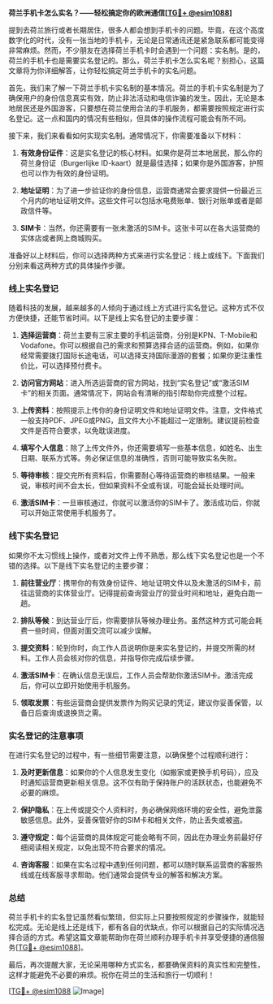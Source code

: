 **荷兰手机卡怎么实名？——轻松搞定你的欧洲通信[[TG💪+ @esim1088](https://t.me/s/esim1088)]**

提到去荷兰旅行或者长期居住，很多人都会想到手机卡的问题。毕竟，在这个高度数字化的时代，没有一张当地的手机卡，无论是日常通讯还是紧急联系都可能变得非常麻烦。然而，不少朋友在选择荷兰手机卡时会遇到一个问题：实名制。是的，荷兰的手机卡也是需要实名登记的。那么，荷兰手机卡怎么实名呢？别担心，这篇文章将为你详细解答，让你轻松搞定荷兰手机卡的实名问题。

首先，我们来了解一下荷兰手机卡实名制的基本情况。荷兰的手机卡实名制是为了确保用户的身份信息真实有效，防止非法活动和电信诈骗的发生。因此，无论是本地居民还是外国游客，只要想在荷兰使用合法的手机服务，都需要按照规定进行实名登记。这一点和国内的情况有些相似，但具体的操作流程可能会有所不同。

接下来，我们来看看如何实现实名制。通常情况下，你需要准备以下材料：

1. **有效身份证件**：这是实名登记的核心材料。如果你是荷兰本地居民，那么你的荷兰身份证（Burgerlijke ID-kaart）就是最佳选择；如果你是外国游客，护照也可以作为有效的身份证明。

2. **地址证明**：为了进一步验证你的身份信息，运营商通常会要求提供一份最近三个月内的地址证明文件。这些文件可以包括水电费账单、银行对账单或者是邮政信件等。

3. **SIM卡**：当然，你还需要有一张未激活的SIM卡。这张卡可以在各大运营商的实体店或者网上商城购买。

准备好以上材料后，你可以选择两种方式来进行实名登记：线上或线下。下面我们分别来看这两种方式的具体操作步骤。

### 线上实名登记

随着科技的发展，越来越多的人倾向于通过线上方式进行实名登记。这种方式不仅方便快捷，还能节省时间。以下是线上实名登记的主要步骤：

1. **选择运营商**：荷兰主要有三家主要的手机运营商，分别是KPN、T-Mobile和Vodafone。你可以根据自己的需求和预算选择合适的运营商。例如，如果你经常需要拨打国际长途电话，可以选择支持国际漫游的套餐；如果你更注重性价比，可以选择预付费卡。

2. **访问官方网站**：进入所选运营商的官方网站，找到“实名登记”或“激活SIM卡”的相关页面。通常情况下，网站会有清晰的指引帮助你完成整个过程。

3. **上传资料**：按照提示上传你的身份证明文件和地址证明文件。注意，文件格式一般支持PDF、JPEG或PNG，且文件大小不能超过一定限制。建议提前检查文件是否符合要求，以免耽误进度。

4. **填写个人信息**：除了上传文件外，你还需要填写一些基本信息，如姓名、出生日期、联系方式等。务必保证信息的准确性，否则可能导致实名失败。

5. **等待审核**：提交完所有资料后，你需要耐心等待运营商的审核结果。一般来说，审核时间不会太长，但如果资料不全或有误，可能会延长处理时间。

6. **激活SIM卡**：一旦审核通过，你就可以激活你的SIM卡了。激活成功后，你就可以开始正常使用手机服务了。

### 线下实名登记

如果你不太习惯线上操作，或者对文件上传不熟悉，那么线下实名登记也是一个不错的选择。以下是线下实名登记的主要步骤：

1. **前往营业厅**：携带你的有效身份证件、地址证明文件以及未激活的SIM卡，前往运营商的实体营业厅。记得提前查询营业厅的营业时间和地址，避免白跑一趟。

2. **排队等候**：到达营业厅后，你需要排队等候办理业务。虽然这种方式可能会耗费一些时间，但面对面交流可以减少误解。

3. **提交资料**：轮到你时，向工作人员说明你是来实名登记的，并提交所需的材料。工作人员会核对你的信息，并指导你完成后续步骤。

4. **激活SIM卡**：在确认信息无误后，工作人员会帮助你激活SIM卡。激活完成后，你可以立即开始使用手机服务。

5. **领取发票**：有些运营商会提供发票作为购买记录的凭证，建议你妥善保管，以备日后查询或退换货之需。

### 实名登记的注意事项

在进行实名登记的过程中，有一些细节需要注意，以确保整个过程顺利进行：

1. **及时更新信息**：如果你的个人信息发生变化（如搬家或更换手机号码），应及时通知运营商更新相关信息。这不仅有助于保持账户的活跃状态，也能避免不必要的麻烦。

2. **保护隐私**：在上传或提交个人资料时，务必确保网络环境的安全性，避免泄露敏感信息。此外，妥善保管好你的SIM卡和相关文件，防止丢失或被盗。

3. **遵守规定**：每个运营商的具体规定可能会略有不同，因此在办理业务前最好仔细阅读相关规定，以免出现不符合要求的情况。

4. **咨询客服**：如果在实名过程中遇到任何问题，都可以随时联系运营商的客服热线或在线客服寻求帮助。他们通常会提供专业的解答和解决方案。

### 总结

荷兰手机卡的实名登记虽然看似繁琐，但实际上只要按照规定的步骤操作，就能轻松完成。无论是线上还是线下，都有各自的优缺点，你可以根据自己的实际情况选择合适的方式。希望这篇文章能帮助你在荷兰顺利办理手机卡并享受便捷的通信服务[[TG💪+ @esim1088](https://t.me/s/esim1088)]。

最后，再次提醒大家，无论采用哪种方式实名，都要确保资料的真实性和完整性，这样才能避免不必要的麻烦。祝你在荷兰的生活和旅行一切顺利！

[[TG💪+ @esim1088](https://t.me/s/esim1088) ![Image](https://i.postimg.cc/4NQfJmqS/Snipaste-2025-05-13-00-14-12.png)]